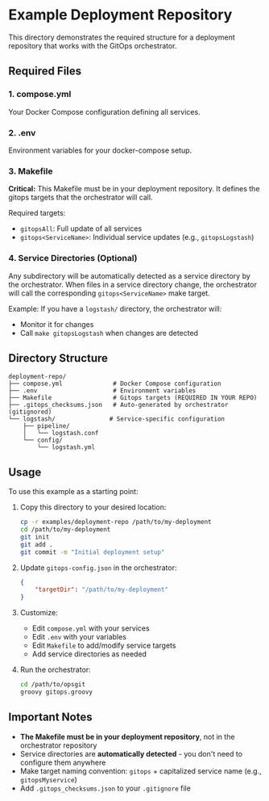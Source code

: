 # Example Deployment Repository

This directory demonstrates the required structure for a deployment repository that works with the GitOps orchestrator.

## Required Files

### 1. compose.yml
Your Docker Compose configuration defining all services.

### 2. .env
Environment variables for your docker-compose setup.

### 3. Makefile
**Critical:** This Makefile must be in your deployment repository. It defines the gitops targets that the orchestrator will call.

Required targets:
- `gitopsAll`: Full update of all services
- `gitops<ServiceName>`: Individual service updates (e.g., `gitopsLogstash`)

### 4. Service Directories (Optional)
Any subdirectory will be automatically detected as a service directory by the orchestrator. When files in a service directory change, the orchestrator will call the corresponding `gitops<ServiceName>` make target.

Example: If you have a `logstash/` directory, the orchestrator will:
- Monitor it for changes
- Call `make gitopsLogstash` when changes are detected

## Directory Structure

```
deployment-repo/
├── compose.yml              # Docker Compose configuration
├── .env                     # Environment variables
├── Makefile                 # Gitops targets (REQUIRED IN YOUR REPO)
├── .gitops_checksums.json   # Auto-generated by orchestrator (gitignored)
└── logstash/               # Service-specific configuration
    ├── pipeline/
    │   └── logstash.conf
    └── config/
        └── logstash.yml
```

## Usage

To use this example as a starting point:

1. Copy this directory to your desired location:
   ```bash
   cp -r examples/deployment-repo /path/to/my-deployment
   cd /path/to/my-deployment
   git init
   git add .
   git commit -m "Initial deployment setup"
   ```

2. Update `gitops-config.json` in the orchestrator:
   ```json
   {
       "targetDir": "/path/to/my-deployment"
   }
   ```

3. Customize:
   - Edit `compose.yml` with your services
   - Edit `.env` with your variables
   - Edit `Makefile` to add/modify service targets
   - Add service directories as needed

4. Run the orchestrator:
   ```bash
   cd /path/to/opsgit
   groovy gitops.groovy
   ```

## Important Notes

- **The Makefile must be in your deployment repository**, not in the orchestrator repository
- Service directories are **automatically detected** - you don't need to configure them anywhere
- Make target naming convention: `gitops` + capitalized service name (e.g., `gitopsMyservice`)
- Add `.gitops_checksums.json` to your `.gitignore` file
